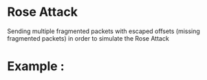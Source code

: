 # Rose Attack

Sending multiple fragmented packets with escaped offsets (missing fragmented packets) in order to simulate the Rose Attack

# Example : 
``` RoseAttack("192.168.254.25","eth0",80)
